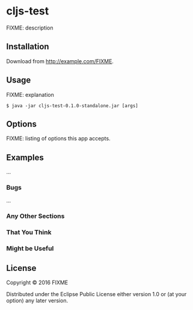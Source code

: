 # cljs-test

FIXME: description

## Installation

Download from http://example.com/FIXME.

## Usage

FIXME: explanation

    $ java -jar cljs-test-0.1.0-standalone.jar [args]

## Options

FIXME: listing of options this app accepts.

## Examples

...

### Bugs

...

### Any Other Sections
### That You Think
### Might be Useful

## License

Copyright © 2016 FIXME

Distributed under the Eclipse Public License either version 1.0 or (at
your option) any later version.
